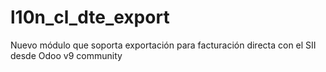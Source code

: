 # l10n_cl_dte_export

Nuevo módulo que soporta exportación para facturación directa con el SII desde Odoo v9 community
